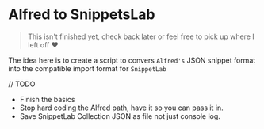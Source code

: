 # Alfred to SnippetsLab

> This isn't finished yet, check back later or feel free to pick up where I left off ❤️

The idea here is to create a script to convers `Alfred's` JSON snippet format into the compatible import format for `SnippetLab`

// TODO

- Finish the basics
- Stop hard coding the Alfred path, have it so you can pass it in.
- Save SnippetLab Collection JSON as file not just console log.
